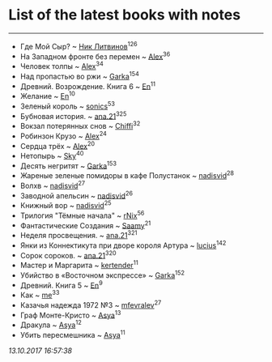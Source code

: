 # List of the latest books with notes
---

* Где Мой Сыр? ~ [Ник Литвинов](users/241/241974816-vkontakte)<sup>126</sup>
* На Западном фронте без перемен ~ [Alex](users/106/106644083867140961454-google)<sup>36</sup>
* Человек толпы ~ [Alex](users/106/106644083867140961454-google)<sup>34</sup>
* Над пропастью во ржи ~ [Garka](users/115/115753719718250012620-google)<sup>154</sup>
* Древний. Возрождение. Книга 6 ~ [En](users/333/333646551-vkontakte)<sup>11</sup>
* Желание ~ [En](users/333/333646551-vkontakte)<sup>10</sup>
* Зеленый король ~ [sonics](users/588/5880221-vkontakte)<sup>53</sup>
* Бубновая история. ~ [ana.21](users/107/107655526900000657481-google)<sup>325</sup>
* Вокзал потерянных снов ~ [Chiffi](users/105/105831994080785626680-google)<sup>32</sup>
* Робинзон Крузо ~ [Alex](users/106/106644083867140961454-google)<sup>24</sup>
* Сердца трёх ~ [Alex](users/106/106644083867140961454-google)<sup>20</sup>
* Нетопырь ~ [Sky](users/118/118049897850017649660-google)<sup>40</sup>
* Десять негритят ~ [Garka](users/115/115753719718250012620-google)<sup>153</sup>
* Жареные зеленые помидоры в кафе Полустанок ~ [nadisvid](users/113/1138852626183846-facebook)<sup>28</sup>
* Волхв ~ [nadisvid](users/113/1138852626183846-facebook)<sup>27</sup>
* Заводной апельсин ~ [nadisvid](users/113/1138852626183846-facebook)<sup>26</sup>
* Книжный вор ~ [nadisvid](users/113/1138852626183846-facebook)<sup>25</sup>
* Трилогия "Тёмные начала" ~ [rNix](users/115/115622071-twitter)<sup>56</sup>
* Фантастические Создания ~ [Saamy](users/115/115226508-vkontakte)<sup>21</sup>
* Неделя просвещения. ~ [ana.21](users/107/107655526900000657481-google)<sup>321</sup>
* Янки из Коннектикута при дворе короля Артура ~ [lucius](users/838/83820536-yandex)<sup>142</sup>
* Сорок сороков. ~ [ana.21](users/107/107655526900000657481-google)<sup>320</sup>
* Мастер и Маргарита ~ [kertender](users/228/228182315-vkontakte)<sup>11</sup>
* Убийство в «Восточном экспрессе» ~ [Garka](users/115/115753719718250012620-google)<sup>152</sup>
* Древний. Книга 5 ~ [En](users/333/333646551-vkontakte)<sup>9</sup>
* Как ~ [me](users/381/381417697-yandex)<sup>33</sup>
* Казачья надежда 1972 №3 ~ [mfevralev](users/140/140966150-vkontakte)<sup>27</sup>
* Граф Монте-Кристо ~ [Asya](users/111/111688198065279912162-google)<sup>13</sup>
* Дракула ~ [Asya](users/111/111688198065279912162-google)<sup>12</sup>
* Убить пересмешника ~ [Asya](users/111/111688198065279912162-google)<sup>11</sup>


_13.10.2017 16:57:38_
